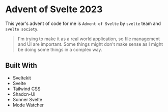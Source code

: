 # Advent of Svelte 2023

This year's advent of code for me is `Advent of Svelte` by `svelte` team and `svelte society`.

> I'm trying to make it as a real world application, so file management and UI are important. Some things might don't 
make sense as I might be doing some things in a complex way.

## Built With

 - Sveltekit
 - Svelte
 - Tailwind CSS
 - Shadcn-UI
 - Sonner Svelte
 - Mode Watcher


